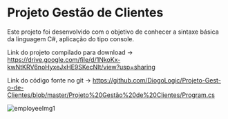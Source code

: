 # Projeto Gestão de Clientes

Este projeto foi desenvolvido com o objetivo de conhecer a sintaxe básica da linguagem C#, 
aplicação do tipo console.

Link do projeto compilado para download -> https://drive.google.com/file/d/1NkoKx-kwNtKRV6noHyxeJxHE9SKecNlt/view?usp=sharing

Link do código fonte no git -> https://github.com/DiogoLogic/Projeto-Gest-o-de-Clientes/blob/master/Projeto%20Gestão%20de%20Clientes/Program.cs

![employeeImg1](https://user-images.githubusercontent.com/67034884/178541845-8bdcf4d3-661f-4b4d-8b45-950ffd47a8b3.png)
